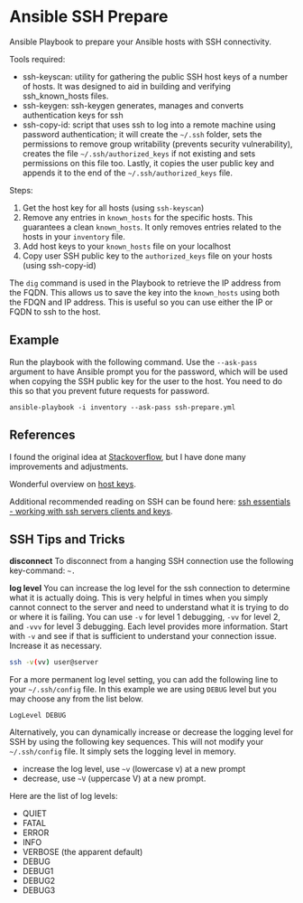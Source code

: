 # Ansible SSH Prepare
Ansible Playbook to prepare your Ansible hosts with SSH connectivity.

Tools required:

- ssh-keyscan: utility for gathering the public SSH host keys of a number of hosts. It was designed to aid in building and verifying ssh_known_hosts files.
- ssh-keygen: ssh-keygen generates, manages and converts authentication keys for ssh
- ssh-copy-id: script that uses ssh to log into a remote machine using password authentication; it will create the `~/.ssh` folder, sets the permissions to remove group writability (prevents security vulnerability), creates the file `~/.ssh/authorized_keys` if not existing and sets permissions on this file too. Lastly, it copies the user public key and appends it to the end of the `~/.ssh/authorized_keys` file.

Steps:

1. Get the host key for all hosts (using `ssh-keyscan`)
2. Remove any entries in `known_hosts` for the specific hosts. This guarantees a clean `known_hosts`. It only removes entries related to the hosts in your `inventory` file.
3. Add host keys to your `known_hosts` file on your localhost
4. Copy user SSH public key to the `authorized_keys` file on your hosts (using ssh-copy-id)

The `dig` command is used in the Playbook to retrieve the IP address from the FQDN. This allows us to save the key into the `known_hosts` using both the FDQN and IP address. This is useful so you can use either the IP or FQDN to ssh to the host.

## Example
Run the playbook with the following command. Use the `--ask-pass` argument to have Ansible prompt you for the password, which will be used when copying the SSH public key for the user to the host. You need to do this so that you prevent future requests for password.
```
ansible-playbook -i inventory --ask-pass ssh-prepare.yml
```

## References
I found the original idea at [Stackoverflow](http://stackoverflow.com/a/39083724), but I have done many improvements and adjustments.

Wonderful overview on [host keys](https://www.ssh.com/ssh/host-key).

Additional recommended reading on SSH can be found here: 
[ssh essentials - working with ssh servers clients and keys](https://www.digitalocean.com/community/tutorials/ssh-essentials-working-with-ssh-servers-clients-and-keys).

## SSH Tips and Tricks
**disconnect**
To disconnect from a hanging SSH connection use the following key-command: `~.`

**log level**
You can increase the log level for the ssh connection to determine what it is actually doing. This is very helpful in times when you simply cannot connect to the server and need to understand what it is trying to do or where it is failing. You can use `-v` for level 1 debugging, `-vv` for level 2, and `-vvv` for level 3 debugging. Each level provides more information. Start with `-v` and see if that is sufficient to understand your connection issue. Increase it as necessary.
```bash
ssh -v(vv) user@server
```

For a more permanent log level setting, you can add the following line to your `~/.ssh/config` file. In this example we are using `DEBUG` level but you may choose any from the list below.
```
LogLevel DEBUG
```

Alternatively, you can dynamically increase or decrease the logging level for SSH by using the following key sequences. This will not modify your `~/.ssh/config` file. It simply sets the logging level in memory.

- increase the log level, use `~v` (lowercase v) at a new prompt
- decrease, use `~V` (uppercase V) at a new prompt.

Here are the list of log levels:
- QUIET
- FATAL
- ERROR
- INFO
- VERBOSE (the apparent default)
- DEBUG
- DEBUG1
- DEBUG2
- DEBUG3
